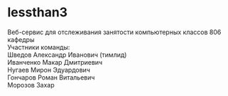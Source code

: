 # lessthan3
Веб-сервис для отслеживания занятости компьютерных классов 806 кафедры  
Участники команды:  
Шведов Александр Иванович (тимлид)  
Иванченко Макар Дмитриевич  
Нугаев Мирон Эдуардович  
Гончаров Роман Витальевич  
Морозов Захар  
